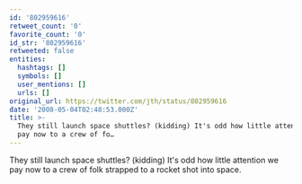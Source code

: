 ```yaml
---
id: '802959616'
retweet_count: '0'
favorite_count: '0'
id_str: '802959616'
retweeted: false
entities:
  hashtags: []
  symbols: []
  user_mentions: []
  urls: []
original_url: https://twitter.com/jth/status/802959616
date: '2008-05-04T02:48:53.000Z'
title: >-
  They still launch space shuttles? (kidding) It's odd how little attention we
  pay now to a crew of fo…
---
```


They still launch space shuttles? (kidding) It's odd how little attention we pay now to a crew of folk strapped to a rocket shot into space.
